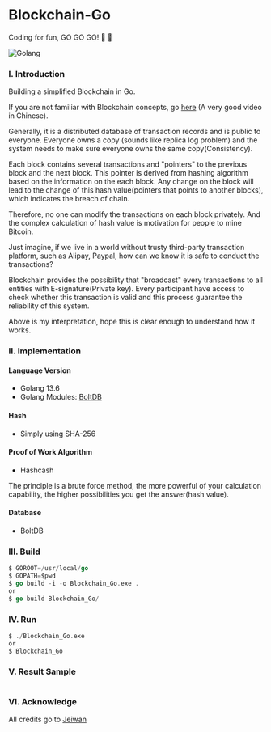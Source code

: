 # Blockchain-Go

Coding for fun, GO GO GO! :beers: :beers:

![Golang](https://golang.org/lib/godoc/images/footer-gopher.jpg?style=centerme)

### I. Introduction
Building a simplified Blockchain in Go.

If you are not familiar with Blockchain concepts, go [here](https://youtu.be/TVlo66aOZE0) (A very good video in Chinese).

Generally, it is a distributed database of transaction records and is public to everyone. Everyone owns a copy
(sounds like replica log problem) and 
the system needs to make sure everyone owns the same copy(Consistency).

Each block contains several transactions and "pointers" to the previous block and the next block. 
This pointer is derived from hashing algorithm based on the information on the each block. 
Any change on the block will lead to the change of this hash value(pointers that points to another blocks), 
which indicates the breach of chain.

Therefore, no one can modify the transactions on each block privately. 
And the complex calculation of hash value is motivation for people to mine Bitcoin.

Just imagine, if we live in a world without trusty third-party transaction platform, such as Alipay, Paypal, 
how can we know it is safe to conduct the transactions? 

Blockchain provides the possibility that "broadcast" every transactions to all entities with E-signature(Private key).
Every participant have access to check whether this transaction is valid and this process guarantee the 
reliability of this system.

Above is my interpretation, hope this is clear enough to understand how it works.

### II. Implementation
#### Language Version
- Golang 13.6
- Golang Modules: [BoltDB](https://github.com/boltdb/bolt.git)

#### Hash
- Simply using SHA-256

#### Proof of Work Algorithm
- Hashcash

The principle is a brute force method, the more powerful of your calculation capability,
the higher possibilities you get the answer(hash value).

#### Database
- BoltDB


### III. Build
```go
$ GOROOT=/usr/local/go
$ GOPATH=$pwd
$ go build -i -o Blockchain_Go.exe .
or
$ go build Blockchain_Go/
```

### IV. Run
```go
$ ./Blockchain_Go.exe
or
$ Blockchain_Go
```

### V. Result Sample
```text

```


### VI. Acknowledge
All credits go to [Jeiwan](https://jeiwan.net/posts/building-blockchain-in-go-part-1/)